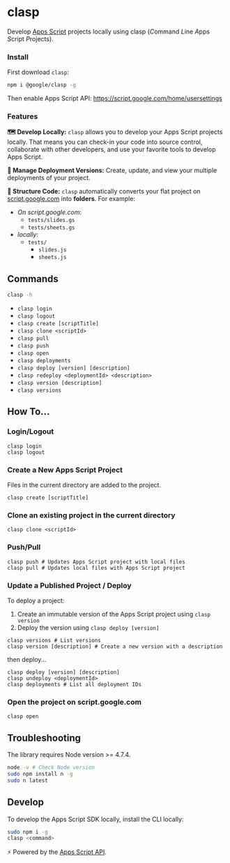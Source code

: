 # clasp

Develop [Apps Script](https://developers.google.com/apps-script/) projects locally using clasp (*C*ommand *L*ine *A*pps *S*cript *P*rojects).

### Install

First download `clasp`:

```sh
npm i @google/clasp -g
```

Then enable Apps Script API: https://script.google.com/home/usersettings

### Features

**🗺️ Develop Locally:** `clasp` allows you to develop your Apps Script projects locally. That means you can check-in your code into source control, collaborate with other developers, and use your favorite tools to develop Apps Script.

**🔢 Manage Deployment Versions:** Create, update, and view your multiple deployments of your project.

**📁 Structure Code:** `clasp` automatically converts your flat project on [script.google.com](script.google.com) into **folders**. For example:
- _On script.google.com_:
  - `tests/slides.gs`
  - `tests/sheets.gs`
- _locally_:
  - `tests/`
    - `slides.js`
    - `sheets.js`

## Commands

```sh
clasp -h
```
- `clasp login`
- `clasp logout`
- `clasp create [scriptTitle]`
- `clasp clone <scriptId>`
- `clasp pull`
- `clasp push`
- `clasp open`
- `clasp deployments`
- `clasp deploy [version] [description]`
- `clasp redeploy <deploymentId> <description>`
- `clasp version [description]`
- `clasp versions`

## How To...

### Login/Logout
```
clasp login
clasp logout
```

### Create a New Apps Script Project

Files in the current directory are added to the project.

```
clasp create [scriptTitle]
```

### Clone an existing project in the current directory

```
clasp clone <scriptId>
```

### Push/Pull

```
clasp push # Updates Apps Script project with local files
clasp pull # Updates local files with Apps Script project
```

### Update a Published Project / Deploy

To deploy a project:

1. Create an immutable version of the Apps Script project using `clasp version`
1. Deploy the version using `clasp deploy [version]`

```
clasp versions # List versions
clasp version [description] # Create a new version with a description
```

then deploy...

```
clasp deploy [version] [description]
clasp undeploy <deploymentId>
clasp deployments # List all deployment IDs
```

### Open the project on script.google.com

```
clasp open
```

## Troubleshooting

The library requires Node version >= 4.7.4.

```sh
node -v # Check Node version
sudo npm install n -g
sudo n latest
```

## Develop

To develop the Apps Script SDK locally, install the CLI locally:

```sh
sudo npm i -g
clasp <command>
```

⚡ Powered by the [Apps Script API](https://developers.google.com/apps-script/scriptmanagement/reference/).

